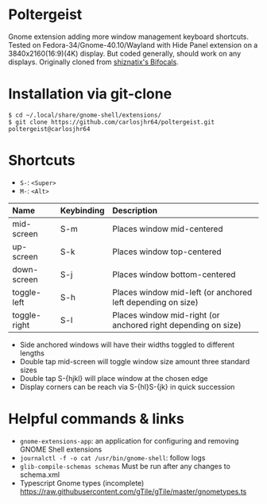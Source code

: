 # Poltergeist
Gnome extension adding more window management keyboard shortcuts.
Tested on Fedora-34/Gnome-40.10/Wayland with Hide Panel extension on a 3840x2160(16:9)(4K) display.
But coded generally, should work on any displays.
Originally cloned from [shiznatix's Bifocals](https://github.com/shiznatix/bifocals-gnome-extension).

# Installation via git-clone
```console
$ cd ~/.local/share/gnome-shell/extensions/
$ git clone https://github.com/carlosjhr64/poltergeist.git poltergeist@carlosjhr64
```

# Shortcuts

* `S-`: `<Super>`
* `M-`: `<Alt>`

| Name         | Keybinding | Description |
| :---         | :---       | :---        |
| mid-screen   | S-m        | Places window mid-centered |
| up-screen    | S-k        | Places window top-centered |
| down-screen  | S-j        | Places window bottom-centered |
| toggle-left  | S-h        | Places window mid-left (or anchored left depending on size)|
| toggle-right | S-l        | Places window mid-right (or anchored right depending on size)|

* Side anchored windows will have their widths toggled to different lengths
* Double tap mid-screen will toggle window size amount three standard sizes
* Double tap S-{hjkl} will place window at the chosen edge
* Display corners can be reach via S-{hl}S-{jk} in quick succession

# Helpful commands & links
* `gnome-extensions-app`: an application for configuring and removing GNOME Shell extensions
* `journalctl -f -o cat /usr/bin/gnome-shell`: follow logs
* `glib-compile-schemas schemas` Must be run after any changes to schema.xml
* Typescript Gnome types (incomplete) https://raw.githubusercontent.com/gTile/gTile/master/gnometypes.ts
